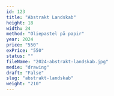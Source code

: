 ```yaml
---
id: 123
title: "Abstrakt Landskab"
height: 18
width: 24
method: "Oliepastel på papir"
year: 2024
price: "550"
exPrice: "550"
status: ""
fileName: "2024-abstrakt-landskab.jpg"
medie: "drawing"
draft: "False"
slug: "abstrakt-landskab"
weight: "210"
---
```


